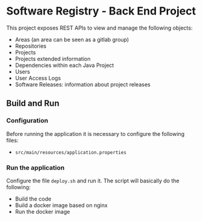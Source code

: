 # Software Registry - Back End Project

This project exposes REST APIs to view and manage the following objects:

- Areas (an area can be seen as a gitlab group)
- Repositories
- Projects
- Projects extended information
- Dependencies within each Java Project
- Users
- User Access Logs
- Software Releases: information about project releases

## Build and Run

### Configuration

Before running the application it is necessary to configure the following files:

- `src/main/resources/application.properties`

### Run the application

Configure the file `deploy.sh` and run it. The script will basically do the following:

- Build the code
- Build a docker image based on nginx
- Run the docker image
